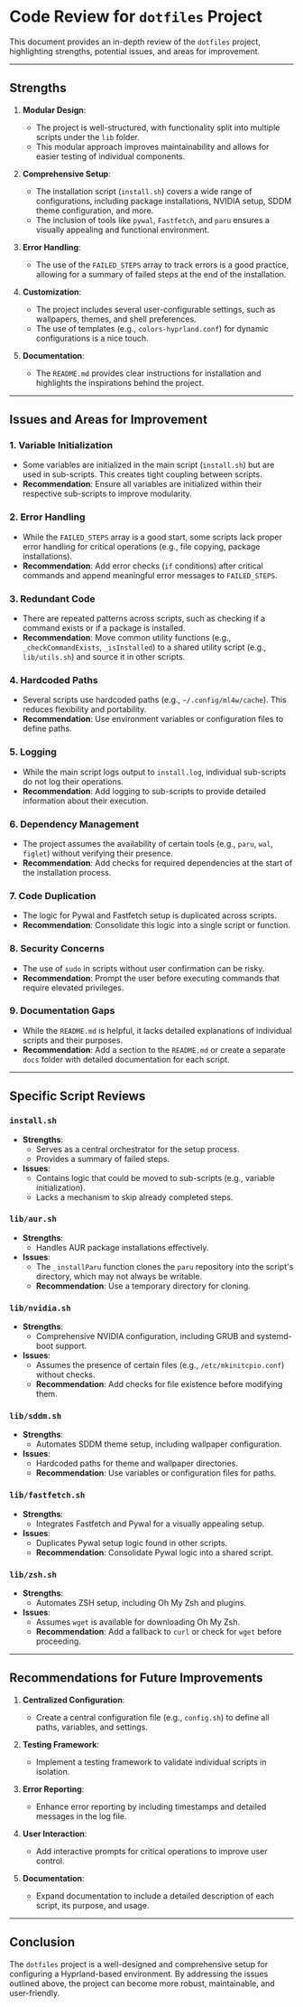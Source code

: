 # Code Review for `dotfiles` Project

This document provides an in-depth review of the `dotfiles` project, highlighting strengths, potential issues, and areas for improvement.

---

## Strengths

1. **Modular Design**:
   - The project is well-structured, with functionality split into multiple scripts under the `lib` folder.
   - This modular approach improves maintainability and allows for easier testing of individual components.

2. **Comprehensive Setup**:
   - The installation script (`install.sh`) covers a wide range of configurations, including package installations, NVIDIA setup, SDDM theme configuration, and more.
   - The inclusion of tools like `pywal`, `Fastfetch`, and `paru` ensures a visually appealing and functional environment.

3. **Error Handling**:
   - The use of the `FAILED_STEPS` array to track errors is a good practice, allowing for a summary of failed steps at the end of the installation.

4. **Customization**:
   - The project includes several user-configurable settings, such as wallpapers, themes, and shell preferences.
   - The use of templates (e.g., `colors-hyprland.conf`) for dynamic configurations is a nice touch.

5. **Documentation**:
   - The `README.md` provides clear instructions for installation and highlights the inspirations behind the project.

---

## Issues and Areas for Improvement

### 1. **Variable Initialization**
   - Some variables are initialized in the main script (`install.sh`) but are used in sub-scripts. This creates tight coupling between scripts.
   - **Recommendation**: Ensure all variables are initialized within their respective sub-scripts to improve modularity.

### 2. **Error Handling**
   - While the `FAILED_STEPS` array is a good start, some scripts lack proper error handling for critical operations (e.g., file copying, package installations).
   - **Recommendation**: Add error checks (`if` conditions) after critical commands and append meaningful error messages to `FAILED_STEPS`.

### 3. **Redundant Code**
   - There are repeated patterns across scripts, such as checking if a command exists or if a package is installed.
   - **Recommendation**: Move common utility functions (e.g., `_checkCommandExists`, `_isInstalled`) to a shared utility script (e.g., `lib/utils.sh`) and source it in other scripts.

### 4. **Hardcoded Paths**
   - Several scripts use hardcoded paths (e.g., `~/.config/ml4w/cache`). This reduces flexibility and portability.
   - **Recommendation**: Use environment variables or configuration files to define paths.

### 5. **Logging**
   - While the main script logs output to `install.log`, individual sub-scripts do not log their operations.
   - **Recommendation**: Add logging to sub-scripts to provide detailed information about their execution.

### 6. **Dependency Management**
   - The project assumes the availability of certain tools (e.g., `paru`, `wal`, `figlet`) without verifying their presence.
   - **Recommendation**: Add checks for required dependencies at the start of the installation process.

### 7. **Code Duplication**
   - The logic for Pywal and Fastfetch setup is duplicated across scripts.
   - **Recommendation**: Consolidate this logic into a single script or function.

### 8. **Security Concerns**
   - The use of `sudo` in scripts without user confirmation can be risky.
   - **Recommendation**: Prompt the user before executing commands that require elevated privileges.

### 9. **Documentation Gaps**
   - While the `README.md` is helpful, it lacks detailed explanations of individual scripts and their purposes.
   - **Recommendation**: Add a section to the `README.md` or create a separate `docs` folder with detailed documentation for each script.

---

## Specific Script Reviews

### `install.sh`
- **Strengths**:
  - Serves as a central orchestrator for the setup process.
  - Provides a summary of failed steps.
- **Issues**:
  - Contains logic that could be moved to sub-scripts (e.g., variable initialization).
  - Lacks a mechanism to skip already completed steps.

### `lib/aur.sh`
- **Strengths**:
  - Handles AUR package installations effectively.
- **Issues**:
  - The `_installParu` function clones the `paru` repository into the script's directory, which may not always be writable.
  - **Recommendation**: Use a temporary directory for cloning.

### `lib/nvidia.sh`
- **Strengths**:
  - Comprehensive NVIDIA configuration, including GRUB and systemd-boot support.
- **Issues**:
  - Assumes the presence of certain files (e.g., `/etc/mkinitcpio.conf`) without checks.
  - **Recommendation**: Add checks for file existence before modifying them.

### `lib/sddm.sh`
- **Strengths**:
  - Automates SDDM theme setup, including wallpaper configuration.
- **Issues**:
  - Hardcoded paths for theme and wallpaper directories.
  - **Recommendation**: Use variables or configuration files for paths.

### `lib/fastfetch.sh`
- **Strengths**:
  - Integrates Fastfetch and Pywal for a visually appealing setup.
- **Issues**:
  - Duplicates Pywal setup logic found in other scripts.
  - **Recommendation**: Consolidate Pywal logic into a shared script.

### `lib/zsh.sh`
- **Strengths**:
  - Automates ZSH setup, including Oh My Zsh and plugins.
- **Issues**:
  - Assumes `wget` is available for downloading Oh My Zsh.
  - **Recommendation**: Add a fallback to `curl` or check for `wget` before proceeding.

---

## Recommendations for Future Improvements

1. **Centralized Configuration**:
   - Create a central configuration file (e.g., `config.sh`) to define all paths, variables, and settings.

2. **Testing Framework**:
   - Implement a testing framework to validate individual scripts in isolation.

3. **Error Reporting**:
   - Enhance error reporting by including timestamps and detailed messages in the log file.

4. **User Interaction**:
   - Add interactive prompts for critical operations to improve user control.

5. **Documentation**:
   - Expand documentation to include a detailed description of each script, its purpose, and usage.

---

## Conclusion

The `dotfiles` project is a well-designed and comprehensive setup for configuring a Hyprland-based environment. By addressing the issues outlined above, the project can become more robust, maintainable, and user-friendly.
